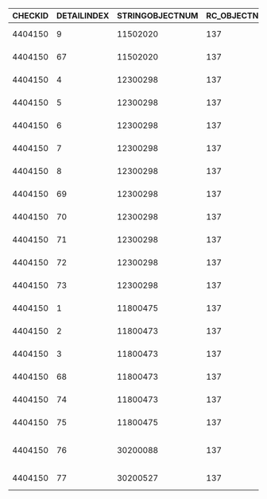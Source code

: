 |CHECKID|DETAILINDEX|STRINGOBJECTNUM|RC_OBJECTNUMBER|HU_STRINGTEXT|CHECKNUMBER|CHECKOPENDAY|CHECKCLOSEDAY|MG_OBJECTNUMBER|MD_STRINGTEXT|QUANTITY|TOTAL|PRICE|CHECKNAME|WS_OBJECTNUMBER|TAX|IDTAX|
|-------|-----------|---------------|---------------|-------------|-----------|------------|-------------|---------------|-------------|--------|-----|-----|---------|---------------|---|-----|
|4404150|9|11502020|137|Aster|100578|15-09-2025 16:31:06|15-09-2025 17:06:42|1|Трюфель Пармезан|0.03|2.7|90|Михаил Кравченко|92|Без НДС|34|
|4404150|67|11502020|137|Aster|100578|15-09-2025 16:31:06|15-09-2025 17:06:42|1|Трюфель Пармезан|-0.03|-2.7|90|Михаил Кравченко|92|Без НДС|34|
|4404150|4|12300298|137|Aster|100578|15-09-2025 16:31:06|15-09-2025 17:06:42|1|Лимон свежий|1|10|10|Михаил Кравченко|92|Без НДС|34|
|4404150|5|12300298|137|Aster|100578|15-09-2025 16:31:06|15-09-2025 17:06:42|1|Лимон свежий|1|10|10|Михаил Кравченко|92|Без НДС|34|
|4404150|6|12300298|137|Aster|100578|15-09-2025 16:31:06|15-09-2025 17:06:42|1|Лимон свежий|1|10|10|Михаил Кравченко|92|Без НДС|34|
|4404150|7|12300298|137|Aster|100578|15-09-2025 16:31:06|15-09-2025 17:06:42|1|Лимон свежий|1|10|10|Михаил Кравченко|92|Без НДС|34|
|4404150|8|12300298|137|Aster|100578|15-09-2025 16:31:06|15-09-2025 17:06:42|1|Лимон свежий|1|10|10|Михаил Кравченко|92|Без НДС|34|
|4404150|69|12300298|137|Aster|100578|15-09-2025 16:31:06|15-09-2025 17:06:42|1|Лимон свежий|-1|-10|10|Михаил Кравченко|92|Без НДС|34|
|4404150|70|12300298|137|Aster|100578|15-09-2025 16:31:06|15-09-2025 17:06:42|1|Лимон свежий|-1|-10|10|Михаил Кравченко|92|Без НДС|34|
|4404150|71|12300298|137|Aster|100578|15-09-2025 16:31:06|15-09-2025 17:06:42|1|Лимон свежий|-1|-10|10|Михаил Кравченко|92|Без НДС|34|
|4404150|72|12300298|137|Aster|100578|15-09-2025 16:31:06|15-09-2025 17:06:42|1|Лимон свежий|-1|-10|10|Михаил Кравченко|92|Без НДС|34|
|4404150|73|12300298|137|Aster|100578|15-09-2025 16:31:06|15-09-2025 17:06:42|1|Лимон свежий|-1|-10|10|Михаил Кравченко|92|Без НДС|34|
|4404150|1|11800475|137|Aster|100578|15-09-2025 16:31:06|15-09-2025 17:06:42|3|Капучино кокосовый|1|200|200|Михаил Кравченко|92|Без НДС|34|
|4404150|2|11800473|137|Aster|100578|15-09-2025 16:31:06|15-09-2025 17:06:42|3|Американо|1|130|130|Михаил Кравченко|92|Без НДС|34|
|4404150|3|11800473|137|Aster|100578|15-09-2025 16:31:06|15-09-2025 17:06:42|3|Американо|1|130|130|Михаил Кравченко|92|Без НДС|34|
|4404150|68|11800473|137|Aster|100578|15-09-2025 16:31:06|15-09-2025 17:06:42|3|Американо|-1|-130|130|Михаил Кравченко|92|Без НДС|34|
|4404150|74|11800473|137|Aster|100578|15-09-2025 16:31:06|15-09-2025 17:06:42|3|Американо|-1|-130|130|Михаил Кравченко|92|Без НДС|34|
|4404150|75|11800475|137|Aster|100578|15-09-2025 16:31:06|15-09-2025 17:06:42|3|Капучино кокосовый|-1|-200|200|Михаил Кравченко|92|Без НДС|34|
|4404150|76|30200088|137|Aster|100578|15-09-2025 16:31:06|15-09-2025 17:06:42|3|Ред бул 0,25л./Red Bull 0.25 L|1|300|300|Михаил Кравченко|92|Без НДС|34|
|4404150|77|30200527|137|Aster|100578|15-09-2025 16:31:06|15-09-2025 17:06:42|3|Витахаб Антистресс|1|250|250|Михаил Кравченко|92|Без НДС|34|
